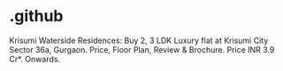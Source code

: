 # .github
Krisumi Waterside Residences: Buy 2, 3 LDK Luxury flat at Krisumi City Sector 36a, Gurgaon. Price, Floor Plan, Review &amp; Brochure. Price INR 3.9 Cr*. Onwards.
